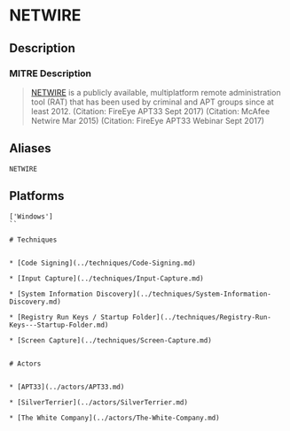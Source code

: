 
# NETWIRE

## Description

### MITRE Description

> [NETWIRE](https://attack.mitre.org/software/S0198) is a publicly available, multiplatform remote administration tool (RAT) that has been used by criminal and APT groups since at least 2012. (Citation: FireEye APT33 Sept 2017) (Citation: McAfee Netwire Mar 2015) (Citation: FireEye APT33 Webinar Sept 2017)

## Aliases

```
NETWIRE
```

## Platforms

```
['Windows']
``

# Techniques


* [Code Signing](../techniques/Code-Signing.md)

* [Input Capture](../techniques/Input-Capture.md)
    
* [System Information Discovery](../techniques/System-Information-Discovery.md)
    
* [Registry Run Keys / Startup Folder](../techniques/Registry-Run-Keys---Startup-Folder.md)
    
* [Screen Capture](../techniques/Screen-Capture.md)
    

# Actors


* [APT33](../actors/APT33.md)

* [SilverTerrier](../actors/SilverTerrier.md)
    
* [The White Company](../actors/The-White-Company.md)
    

